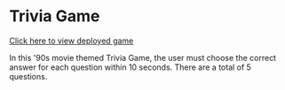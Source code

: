 # Trivia Game

[Click here to view deployed game](https://makicoding.github.io/Trivia-Game-Page-Reload/index.html)
<br>

In this '90s movie themed Trivia Game, the user must choose the correct answer for each question within 10 seconds. There are a total of 5 questions.